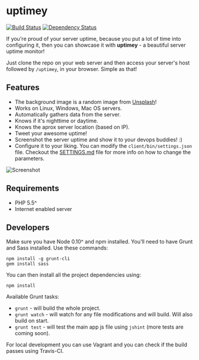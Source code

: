 uptimey 
=======

[![Build Status](https://travis-ci.org/stefanbc/uptimey.svg?branch=master)](https://travis-ci.org/stefanbc/uptimey) [![Dependency Status](https://www.versioneye.com/user/projects/572c7efaa0ca35004cf77288/badge.svg?style=flat)](https://www.versioneye.com/user/projects/572c7efaa0ca35004cf77288)

If you're proud of your server uptime, because you put a lot of time into configuring it, then you can showcase it with **uptimey** - a beautiful server uptime monitor!

Just clone the repo on your web server and then access your server's host followed by `/uptimey`, in your browser. Simple as that!

Features
--

* The background image is a random image from [Unsplash](https://unsplash.com)!
* Works on Linux, Windows, Mac OS servers.
* Automatically gathers data from the server.
* Knows if it's nighttime or daytime.
* Knows the aprox server location (based on IP).
* Tweet your awesome uptime!
* Screenshot the server uptime and show it to your devops buddies! :)
* Configure it to your liking. You can modify the `client/bin/settings.json` file. Checkout the [SETTINGS.md](SETTINGS.md) file for more info on how to change the parameters.

![Screenshot](https://i.imgur.com/sbvuMBB.png)

Requirements
--

* PHP 5.5^
* Internet enabled server

Developers
--

Make sure you have Node 0.10^ and npm installed. You'll need to have Grunt and Sass installed. Use these commands:

```
npm install -g grunt-cli
gem install sass
```

You can then install all the project dependencies using:

```
npm install
```

Available Grunt tasks:

* `grunt` - will build the whole project.
* `grunt watch` - will watch for any file modifications and will build. Will also build on start.
* `grunt test` - will test the main app js file using `jshint` (more tests are coming soon).

For local development you can use Vagrant and you can check if the build passes using Travis-CI.

